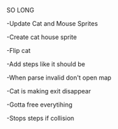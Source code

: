  SO LONG


-Update Cat and Mouse Sprites

-Create cat house sprite

-Flip cat

-Add steps like it should be

-When parse invalid don't open map

-Cat is making exit disappear

-Gotta free everytihing

-Stops steps if collision
